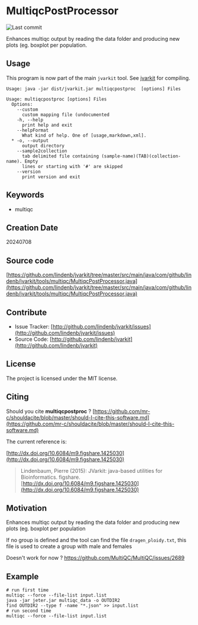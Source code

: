 # MultiqcPostProcessor

![Last commit](https://img.shields.io/github/last-commit/lindenb/jvarkit.png)

Enhances multiqc output by reading the data folder and producing new plots (eg. boxplot per population.


## Usage


This program is now part of the main `jvarkit` tool. See [jvarkit](JvarkitCentral.md) for compiling.


```
Usage: java -jar dist/jvarkit.jar multiqcpostproc  [options] Files

Usage: multiqcpostproc [options] Files
  Options:
    --custom
      custom mapping file (undocumented
    -h, --help
      print help and exit
    --helpFormat
      What kind of help. One of [usage,markdown,xml].
  * -o, --output
      output directory
    --sample2collection
      tab delimited file containing (sample-name)(TAB)(collection-name). Empty 
      lines or starting with '#' are skipped
    --version
      print version and exit

```


## Keywords

 * multiqc



## Creation Date

20240708

## Source code 

[https://github.com/lindenb/jvarkit/tree/master/src/main/java/com/github/lindenb/jvarkit/tools/multiqc/MultiqcPostProcessor.java](https://github.com/lindenb/jvarkit/tree/master/src/main/java/com/github/lindenb/jvarkit/tools/multiqc/MultiqcPostProcessor.java)


## Contribute

- Issue Tracker: [http://github.com/lindenb/jvarkit/issues](http://github.com/lindenb/jvarkit/issues)
- Source Code: [http://github.com/lindenb/jvarkit](http://github.com/lindenb/jvarkit)

## License

The project is licensed under the MIT license.

## Citing

Should you cite **multiqcpostproc** ? [https://github.com/mr-c/shouldacite/blob/master/should-I-cite-this-software.md](https://github.com/mr-c/shouldacite/blob/master/should-I-cite-this-software.md)

The current reference is:

[http://dx.doi.org/10.6084/m9.figshare.1425030](http://dx.doi.org/10.6084/m9.figshare.1425030)

> Lindenbaum, Pierre (2015): JVarkit: java-based utilities for Bioinformatics. figshare.
> [http://dx.doi.org/10.6084/m9.figshare.1425030](http://dx.doi.org/10.6084/m9.figshare.1425030)


## Motivation

Enhances multiqc output by reading the data folder and producing new plots (eg. boxplot per population

If no group is defined and the tool can find the file `dragen_ploidy.txt`, this file is used to create a group with male and females

Doesn't work for now ? https://github.com/MultiQC/MultiQC/issues/2689

## Example

```
# run first time
multiqc --force --file-list input.list
java -jar jeter.jar multiqc_data -o OUTDIR2
find OUTDIR2 --type f -name "*.json" >> input.list
# run second time
multiqc --force --file-list input.list
```


